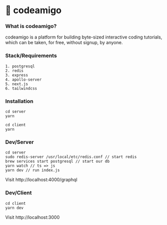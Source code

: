 # 🐶 codeamigo

### What is codeamigo?
codeamigo is a platform for building byte-sized interactive coding tutorials, which can be taken, for free, without signup, by anyone. 
### Stack/Requirements

```
1. postgresql
2. redis
3. express
4. apollo-server
5. next.js
6. tailwindcss
```

### Installation

```
cd server
yarn

cd client
yarn
```

### Dev/Server

```
cd server
sudo redis-server /usr/local/etc/redis.conf // start redis
brew services start postgresql // start our db
yarn watch // ts => js
yarn dev // run index.js
```

Visit http://localhost:4000/graphql

### Dev/Client

```
cd client
yarn dev
```

Visit http://localhost:3000
